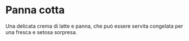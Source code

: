 # Panna cotta

Una delicata crema di latte e panna, che può essere servita congelata per una fresca e setosa sorpresa.
